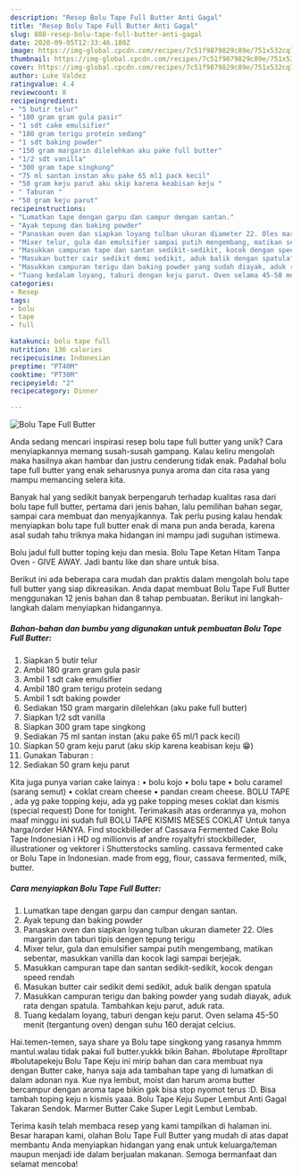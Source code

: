 ```yaml
---
description: "Resep Bolu Tape Full Butter Anti Gagal"
title: "Resep Bolu Tape Full Butter Anti Gagal"
slug: 888-resep-bolu-tape-full-butter-anti-gagal
date: 2020-09-05T12:33:46.180Z
image: https://img-global.cpcdn.com/recipes/7c51f9879829c89e/751x532cq70/bolu-tape-full-butter-foto-resep-utama.jpg
thumbnail: https://img-global.cpcdn.com/recipes/7c51f9879829c89e/751x532cq70/bolu-tape-full-butter-foto-resep-utama.jpg
cover: https://img-global.cpcdn.com/recipes/7c51f9879829c89e/751x532cq70/bolu-tape-full-butter-foto-resep-utama.jpg
author: Luke Valdez
ratingvalue: 4.4
reviewcount: 8
recipeingredient:
- "5 butir telur"
- "180 gram gram gula pasir"
- "1 sdt cake emulsifier"
- "180 gram terigu protein sedang"
- "1 sdt baking powder"
- "150 gram margarin dilelehkan aku pake full butter"
- "1/2 sdt vanilla"
- "300 gram tape singkong"
- "75 ml santan instan aku pake 65 ml1 pack kecil"
- "50 gram keju parut aku skip karena keabisan keju "
- " Taburan "
- "50 gram keju parut"
recipeinstructions:
- "Lumatkan tape dengan garpu dan campur dengan santan."
- "Ayak tepung dan baking powder"
- "Panaskan oven dan siapkan loyang tulban ukuran diameter 22. Oles margarin dan taburi tipis dengen tepung terigu"
- "Mixer telur, gula dan emulsifier sampai putih mengembang, matikan sebentar, masukkan vanilla dan kocok lagi sampai berjejak."
- "Masukkan campuran tape dan santan sedikit-sedikit, kocok dengan speed rendah"
- "Masukan butter cair sedikit demi sedikit, aduk balik dengan spatula"
- "Masukkan campuran terigu dan baking powder yang sudah diayak, aduk rata dengan spatula. Tambahkan keju parut, aduk rata."
- "Tuang kedalam loyang, taburi dengan keju parut. Oven selama 45-50 menit (tergantung oven) dengan suhu 160 derajat celcius."
categories:
- Resep
tags:
- bolu
- tape
- full

katakunci: bolu tape full 
nutrition: 136 calories
recipecuisine: Indonesian
preptime: "PT40M"
cooktime: "PT30M"
recipeyield: "2"
recipecategory: Dinner

---
```



![Bolu Tape Full Butter](https://img-global.cpcdn.com/recipes/7c51f9879829c89e/751x532cq70/bolu-tape-full-butter-foto-resep-utama.jpg)

Anda sedang mencari inspirasi resep bolu tape full butter yang unik? Cara menyiapkannya memang susah-susah gampang. Kalau keliru mengolah maka hasilnya akan hambar dan justru cenderung tidak enak. Padahal bolu tape full butter yang enak seharusnya punya aroma dan cita rasa yang mampu memancing selera kita.

Banyak hal yang sedikit banyak berpengaruh terhadap kualitas rasa dari bolu tape full butter, pertama dari jenis bahan, lalu pemilihan bahan segar, sampai cara membuat dan menyajikannya. Tak perlu pusing kalau hendak menyiapkan bolu tape full butter enak di mana pun anda berada, karena asal sudah tahu triknya maka hidangan ini mampu jadi suguhan istimewa.

Bolu jadul full butter toping keju dan mesia. Bolu Tape Ketan Hitam Tanpa Oven - GIVE AWAY. Jadi bantu like dan share untuk bisa.


Berikut ini ada beberapa cara mudah dan praktis dalam mengolah bolu tape full butter yang siap dikreasikan. Anda dapat membuat Bolu Tape Full Butter menggunakan 12 jenis bahan dan 8 tahap pembuatan. Berikut ini langkah-langkah dalam menyiapkan hidangannya.

<!--inarticleads1-->

##### Bahan-bahan dan bumbu yang digunakan untuk pembuatan Bolu Tape Full Butter:

1. Siapkan 5 butir telur
1. Ambil 180 gram gram gula pasir
1. Ambil 1 sdt cake emulsifier
1. Ambil 180 gram terigu protein sedang
1. Ambil 1 sdt baking powder
1. Sediakan 150 gram margarin dilelehkan (aku pake full butter)
1. Siapkan 1/2 sdt vanilla
1. Siapkan 300 gram tape singkong
1. Sediakan 75 ml santan instan (aku pake 65 ml/1 pack kecil)
1. Siapkan 50 gram keju parut (aku skip karena keabisan keju 😁)
1. Gunakan  Taburan :
1. Sediakan 50 gram keju parut


Kita juga punya varian cake lainya : • bolu kojo • bolu tape • bolu caramel (sarang semut) • coklat cream cheese • pandan cream cheese. BOLU TAPE , ada yg pake topping keju, ada yg pake topping meses coklat dan kismis (special request) Done for tonight. Terimakasih atas orderannya ya, mohon maaf minggu ini sudah full BOLU TAPE KISMIS MESES COKLAT Untuk tanya harga/order HANYA. Find stockbilleder af Cassava Fermented Cake Bolu Tape Indonesian i HD og millionvis af andre royaltyfri stockbilleder, illustrationer og vektorer i Shutterstocks samling. cassava fermented cake or Bolu Tape in Indonesian. made from egg, flour, cassava fermented, milk, butter. 

<!--inarticleads2-->

##### Cara menyiapkan Bolu Tape Full Butter:

1. Lumatkan tape dengan garpu dan campur dengan santan.
1. Ayak tepung dan baking powder
1. Panaskan oven dan siapkan loyang tulban ukuran diameter 22. Oles margarin dan taburi tipis dengen tepung terigu
1. Mixer telur, gula dan emulsifier sampai putih mengembang, matikan sebentar, masukkan vanilla dan kocok lagi sampai berjejak.
1. Masukkan campuran tape dan santan sedikit-sedikit, kocok dengan speed rendah
1. Masukan butter cair sedikit demi sedikit, aduk balik dengan spatula
1. Masukkan campuran terigu dan baking powder yang sudah diayak, aduk rata dengan spatula. Tambahkan keju parut, aduk rata.
1. Tuang kedalam loyang, taburi dengan keju parut. Oven selama 45-50 menit (tergantung oven) dengan suhu 160 derajat celcius.


Hai.temen-temen, saya share ya Bolu tape singkong yang rasanya hmmm mantul.walau tidak pakai full butter.yukkk bikin Bahan. #bolutape #prolltapr #bolutapekeju Bolu Tape Keju ini mirip bahan dan cara membuat nya dengan Butter cake, hanya saja ada tambahan tape yang di lumatkan di dalam adonan nya. Kue nya lembut, moist dan harum aroma butter bercampur dengan aroma tape bikin gak bisa stop nyomot terus :D. Bisa tambah toping keju n kismis yaaa. Bolu Tape Keju Super Lembut Anti Gagal Takaran Sendok. Marmer Butter Cake Super Legit Lembut Lembab. 

Terima kasih telah membaca resep yang kami tampilkan di halaman ini. Besar harapan kami, olahan Bolu Tape Full Butter yang mudah di atas dapat membantu Anda menyiapkan hidangan yang enak untuk keluarga/teman maupun menjadi ide dalam berjualan makanan. Semoga bermanfaat dan selamat mencoba!
